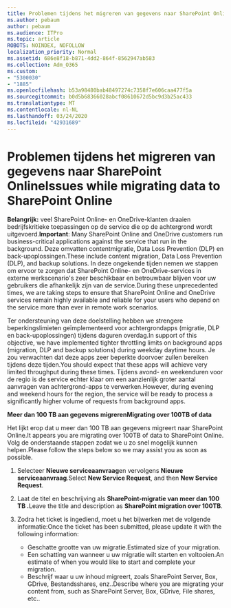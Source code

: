 ```yaml
---
title: Problemen tijdens het migreren van gegevens naar SharePoint Online
ms.author: pebaum
author: pebaum
ms.audience: ITPro
ms.topic: article
ROBOTS: NOINDEX, NOFOLLOW
localization_priority: Normal
ms.assetid: 686e8f18-b871-4dd2-864f-8562947ab583
ms.collection: Adm_O365
ms.custom:
- "5300030"
- "1885"
ms.openlocfilehash: b53a98480bab48497274c7358f7e606caa477f5a
ms.sourcegitcommit: b0d5b68366028abcf08610672d5bc9d3b25ac433
ms.translationtype: MT
ms.contentlocale: nl-NL
ms.lasthandoff: 03/24/2020
ms.locfileid: "42931689"
---
```

# <a name="issues-while-migrating-data-to-sharepoint-online"></a><span data-ttu-id="c7013-102">Problemen tijdens het migreren van gegevens naar SharePoint Online</span><span class="sxs-lookup"><span data-stu-id="c7013-102">Issues while migrating data to SharePoint Online</span></span>

<span data-ttu-id="c7013-103">**Belangrijk:** veel SharePoint Online- en OneDrive-klanten draaien bedrijfskritieke toepassingen op de service die op de achtergrond wordt uitgevoerd.</span><span class="sxs-lookup"><span data-stu-id="c7013-103">**Important**: Many SharePoint Online and OneDrive customers run business-critical applications against the service that run in the background.</span></span> <span data-ttu-id="c7013-104">Deze omvatten contentmigratie, Data Loss Prevention (DLP) en back-upoplossingen.</span><span class="sxs-lookup"><span data-stu-id="c7013-104">These include content migration, Data Loss Prevention (DLP), and backup solutions.</span></span> <span data-ttu-id="c7013-105">In deze ongekende tijden nemen we stappen om ervoor te zorgen dat SharePoint Online- en OneDrive-services in externe werkscenario's zeer beschikbaar en betrouwbaar blijven voor uw gebruikers die afhankelijk zijn van de service.</span><span class="sxs-lookup"><span data-stu-id="c7013-105">During these unprecedented times, we are taking steps to ensure that SharePoint Online and OneDrive services remain highly available and reliable for your users who depend on the service more than ever in remote work scenarios.</span></span>

<span data-ttu-id="c7013-106">Ter ondersteuning van deze doelstelling hebben we strengere beperkingslimieten geïmplementeerd voor achtergrondapps (migratie, DLP en back-upoplossingen) tijdens daguren overdag.</span><span class="sxs-lookup"><span data-stu-id="c7013-106">In support of this objective, we have implemented tighter throttling limits on background apps (migration, DLP and backup solutions) during weekday daytime hours.</span></span> <span data-ttu-id="c7013-107">Je zou verwachten dat deze apps zeer beperkte doorvoer zullen bereiken tijdens deze tijden.</span><span class="sxs-lookup"><span data-stu-id="c7013-107">You should expect that these apps will achieve very limited throughput during these times.</span></span> <span data-ttu-id="c7013-108">Tijdens avond- en weekenduren voor de regio is de service echter klaar om een aanzienlijk groter aantal aanvragen van achtergrond-apps te verwerken.</span><span class="sxs-lookup"><span data-stu-id="c7013-108">However, during evening and weekend hours for the region, the service will be ready to process a significantly higher volume of requests from background apps.</span></span>

<span data-ttu-id="c7013-109">**Meer dan 100 TB aan gegevens migreren**</span><span class="sxs-lookup"><span data-stu-id="c7013-109">**Migrating over 100TB of data**</span></span>

<span data-ttu-id="c7013-110">Het lijkt erop dat u meer dan 100 TB aan gegevens migreert naar SharePoint Online.</span><span class="sxs-lookup"><span data-stu-id="c7013-110">It appears you are migrating over 100TB of data to SharePoint Online.</span></span> <span data-ttu-id="c7013-111">Volg de onderstaande stappen zodat we u zo snel mogelijk kunnen helpen.</span><span class="sxs-lookup"><span data-stu-id="c7013-111">Please follow the steps below so we may assist you as soon as possible.</span></span> 

1. <span data-ttu-id="c7013-112">Selecteer **Nieuwe serviceaanvraag**en vervolgens **Nieuwe serviceaanvraag**.</span><span class="sxs-lookup"><span data-stu-id="c7013-112">Select **New Service Request**, and then **New Service Request**.</span></span> 
2. <span data-ttu-id="c7013-113">Laat de titel en beschrijving als **SharePoint-migratie van meer dan 100 TB .**</span><span class="sxs-lookup"><span data-stu-id="c7013-113">Leave the title and description as **SharePoint migration over 100TB**.</span></span>
3. <span data-ttu-id="c7013-114">Zodra het ticket is ingediend, moet u het bijwerken met de volgende informatie:</span><span class="sxs-lookup"><span data-stu-id="c7013-114">Once the ticket has been submitted, please update it with the following information:</span></span> 

    - <span data-ttu-id="c7013-115">Geschatte grootte van uw migratie.</span><span class="sxs-lookup"><span data-stu-id="c7013-115">Estimated size of your migration.</span></span>
    - <span data-ttu-id="c7013-116">Een schatting van wanneer u uw migratie wilt starten en voltooien.</span><span class="sxs-lookup"><span data-stu-id="c7013-116">An estimate of when you would like to start and complete your migration.</span></span>
    - <span data-ttu-id="c7013-117">Beschrijf waar u uw inhoud migreert, zoals SharePoint Server, Box, GDrive, Bestandsshares, enz..</span><span class="sxs-lookup"><span data-stu-id="c7013-117">Describe where you are migrating your content from, such as SharePoint Server, Box, GDrive, File shares, etc..</span></span>


  

